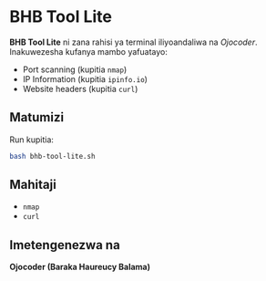 # BHB Tool Lite

**BHB Tool Lite** ni zana rahisi ya terminal iliyoandaliwa na *Ojocoder*. Inakuwezesha kufanya mambo yafuatayo:

- Port scanning (kupitia `nmap`)
- IP Information (kupitia `ipinfo.io`)
- Website headers (kupitia `curl`)

## Matumizi

Run kupitia:

```bash
bash bhb-tool-lite.sh
```

## Mahitaji

- `nmap`
- `curl`

## Imetengenezwa na

**Ojocoder (Baraka Haureucy Balama)**  
